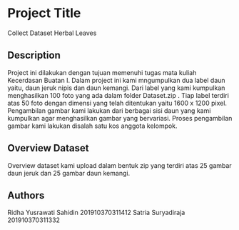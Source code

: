# Project Title

Collect Dataset Herbal Leaves

## Description

Project ini dilakukan dengan tujuan memenuhi tugas mata kuliah Kecerdasan Buatan I. Dalam project ini kami mngumpulkan dua label daun yaitu, daun jeruk nipis dan daun kemangi.
Dari label yang kami kumpulkan menghasilkan 100 foto yang ada dalam folder Dataset.zip . Tiap label terdiri atas 50 foto dengan dimensi yang telah ditentukan yaitu 1600 x 1200 pixel. Pengambilan gambar kami lakukan dari berbagai sisi daun yang kami kumpulkan agar menghasilkan gambar yang bervariasi. 
Proses pengambilan gambar kami lakukan disalah satu kos anggota kelompok.

## Overview Dataset
Overview dataset kami upload dalam bentuk zip yang terdiri atas 25 gambar daun jeruk dan 25 gambar daun kemangi.

## Authors

Ridha Yusrawati Sahidin  201910370311412
Satria Suryadiraja       201910370311332

